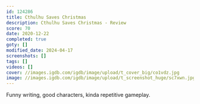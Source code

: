```yaml
---
id: 124286
title: Cthulhu Saves Christmas
description: Cthulhu Saves Christmas - Review
score: 70
date: 2020-12-22
completed: true
goty: []
modified_date: 2024-04-17
screenshots: []
tags: []
videos: []
cover: //images.igdb.com/igdb/image/upload/t_cover_big/co1vdz.jpg
image: //images.igdb.com/igdb/image/upload/t_screenshot_huge/sc7xwn.jpg
---
```

Funny writing, good characters, kinda repetitive gameplay.